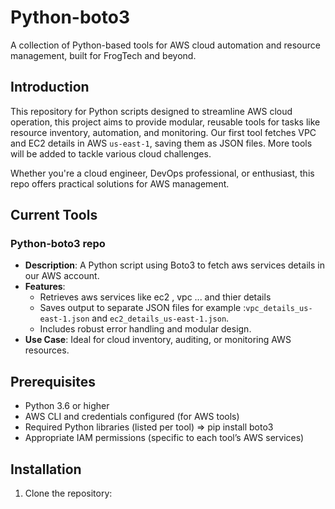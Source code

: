 # Python-boto3

A collection of Python-based tools for AWS cloud automation and resource management, built for FrogTech and beyond.

## Introduction

 This repository for Python scripts designed to streamline AWS cloud operation, this project aims to provide modular, reusable tools for tasks like resource inventory, automation, and monitoring. Our first tool fetches VPC and EC2 details in AWS `us-east-1`, saving them as JSON files. More tools will be added to tackle various cloud challenges.

Whether you're a cloud engineer, DevOps professional, or enthusiast, this repo offers practical solutions for AWS management.

## Current Tools

### Python-boto3 repo
- **Description**: A Python script using Boto3 to fetch aws services details in our AWS account.
- **Features**:
  - Retrieves aws services like ec2 , vpc ... and thier details
  - Saves output to separate JSON files for example :`vpc_details_us-east-1.json` and `ec2_details_us-east-1.json`.
  - Includes robust error handling and modular design.
- **Use Case**: Ideal for cloud inventory, auditing, or monitoring AWS resources.

## Prerequisites

- Python 3.6 or higher
- AWS CLI and credentials configured (for AWS tools)
- Required Python libraries (listed per tool) => pip install boto3
- Appropriate IAM permissions (specific to each tool’s AWS services)

## Installation

1. Clone the repository:
   ```bash https://github.com/Lamaalmassry/Python-boto3.git